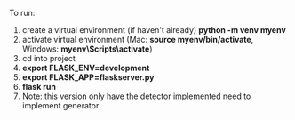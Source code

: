 To run:

1. create a virtual environment (if haven't already) **python -m venv myenv**
2. activate virtual environment (Mac: **source myenv/bin/activate**, Windows: **myenv\Scripts\activate**)
3. cd into project
4. **export FLASK_ENV=development**
5. **export FLASK_APP=flaskserver.py**
6. **flask run**
7. Note: this version only have the detector implemented need to implement generator
